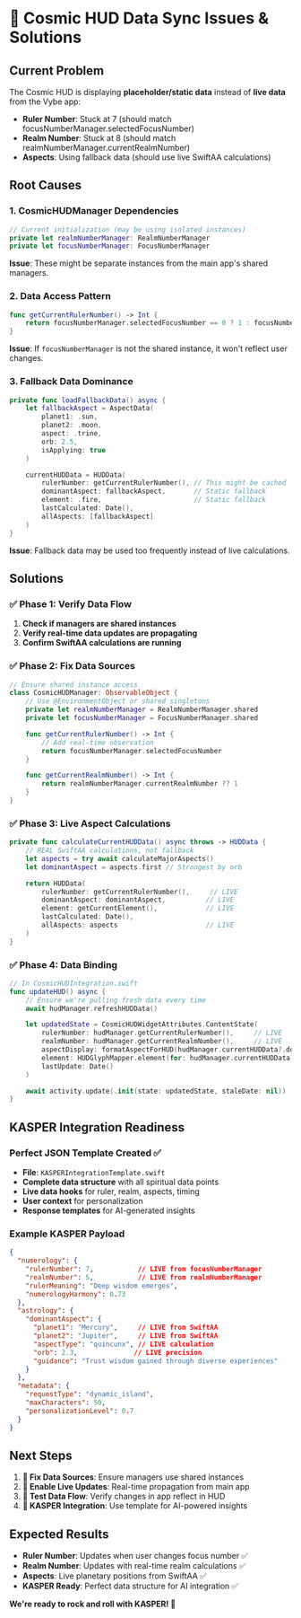 # 🚨 Cosmic HUD Data Sync Issues & Solutions

## **Current Problem**
The Cosmic HUD is displaying **placeholder/static data** instead of **live data** from the Vybe app:

- **Ruler Number**: Stuck at 7 (should match focusNumberManager.selectedFocusNumber)
- **Realm Number**: Stuck at 8 (should match realmNumberManager.currentRealmNumber)
- **Aspects**: Using fallback data (should use live SwiftAA calculations)

## **Root Causes**

### 1. **CosmicHUDManager Dependencies**
```swift
// Current initialization (may be using isolated instances)
private let realmNumberManager: RealmNumberManager
private let focusNumberManager: FocusNumberManager
```

**Issue**: These might be separate instances from the main app's shared managers.

### 2. **Data Access Pattern**
```swift
func getCurrentRulerNumber() -> Int {
    return focusNumberManager.selectedFocusNumber == 0 ? 1 : focusNumberManager.selectedFocusNumber
}
```

**Issue**: If `focusNumberManager` is not the shared instance, it won't reflect user changes.

### 3. **Fallback Data Dominance**
```swift
private func loadFallbackData() async {
    let fallbackAspect = AspectData(
        planet1: .sun,
        planet2: .moon,
        aspect: .trine,
        orb: 2.5,
        isApplying: true
    )

    currentHUDData = HUDData(
        rulerNumber: getCurrentRulerNumber(), // This might be cached
        dominantAspect: fallbackAspect,       // Static fallback
        element: .fire,                       // Static fallback
        lastCalculated: Date(),
        allAspects: [fallbackAspect]
    )
}
```

**Issue**: Fallback data may be used too frequently instead of live calculations.

## **Solutions**

### ✅ **Phase 1: Verify Data Flow**
1. **Check if managers are shared instances**
2. **Verify real-time data updates are propagating**
3. **Confirm SwiftAA calculations are running**

### ✅ **Phase 2: Fix Data Sources**
```swift
// Ensure shared instance access
class CosmicHUDManager: ObservableObject {
    // Use @EnvironmentObject or shared singletons
    private let realmNumberManager = RealmNumberManager.shared
    private let focusNumberManager = FocusNumberManager.shared

    func getCurrentRulerNumber() -> Int {
        // Add real-time observation
        return focusNumberManager.selectedFocusNumber
    }

    func getCurrentRealmNumber() -> Int {
        return realmNumberManager.currentRealmNumber ?? 1
    }
}
```

### ✅ **Phase 3: Live Aspect Calculations**
```swift
private func calculateCurrentHUDData() async throws -> HUDData {
    // REAL SwiftAA calculations, not fallback
    let aspects = try await calculateMajorAspects()
    let dominantAspect = aspects.first // Strongest by orb

    return HUDData(
        rulerNumber: getCurrentRulerNumber(),     // LIVE
        dominantAspect: dominantAspect,          // LIVE
        element: getCurrentElement(),            // LIVE
        lastCalculated: Date(),
        allAspects: aspects                      // LIVE
    )
}
```

### ✅ **Phase 4: Data Binding**
```swift
// In CosmicHUDIntegration.swift
func updateHUD() async {
    // Ensure we're pulling fresh data every time
    await hudManager.refreshHUDData()

    let updatedState = CosmicHUDWidgetAttributes.ContentState(
        rulerNumber: hudManager.getCurrentRulerNumber(),     // LIVE
        realmNumber: hudManager.getCurrentRealmNumber(),     // LIVE
        aspectDisplay: formatAspectForHUD(hudManager.currentHUDData?.dominantAspect), // LIVE
        element: HUDGlyphMapper.element(for: hudManager.currentHUDData?.element ?? .fire),
        lastUpdate: Date()
    )

    await activity.update(.init(state: updatedState, staleDate: nil))
}
```

## **KASPER Integration Readiness**

### **Perfect JSON Template Created** ✅
- **File**: `KASPERIntegrationTemplate.swift`
- **Complete data structure** with all spiritual data points
- **Live data hooks** for ruler, realm, aspects, timing
- **User context** for personalization
- **Response templates** for AI-generated insights

### **Example KASPER Payload**
```json
{
  "numerology": {
    "rulerNumber": 7,           // LIVE from focusNumberManager
    "realmNumber": 5,           // LIVE from realmNumberManager
    "rulerMeaning": "Deep wisdom emerges",
    "numerologyHarmony": 0.73
  },
  "astrology": {
    "dominantAspect": {
      "planet1": "Mercury",     // LIVE from SwiftAA
      "planet2": "Jupiter",     // LIVE from SwiftAA
      "aspectType": "quincunx", // LIVE calculation
      "orb": 2.3,              // LIVE precision
      "guidance": "Trust wisdom gained through diverse experiences"
    }
  },
  "metadata": {
    "requestType": "dynamic_island",
    "maxCharacters": 50,
    "personalizationLevel": 0.7
  }
}
```

## **Next Steps**

1. **🔧 Fix Data Sources**: Ensure managers use shared instances
2. **📡 Enable Live Updates**: Real-time propagation from main app
3. **🧪 Test Data Flow**: Verify changes in app reflect in HUD
4. **🤖 KASPER Integration**: Use template for AI-powered insights

## **Expected Results**
- **Ruler Number**: Updates when user changes focus number ✅
- **Realm Number**: Updates with real-time realm calculations ✅
- **Aspects**: Live planetary positions from SwiftAA ✅
- **KASPER Ready**: Perfect data structure for AI integration ✅

**We're ready to rock and roll with KASPER! 🚀**
